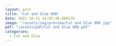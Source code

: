 ```yaml
---
layout: post
title: "Cut and Glue 006"
date: 2021-10-31 14:05:48.600176
image: "/assets/img/preview/Cut and Glue 006.jpg"
pdf: "/assets/pdf/Cut and Glue 006.pdf"
categories:
  - Cut and Glue 
---
```

